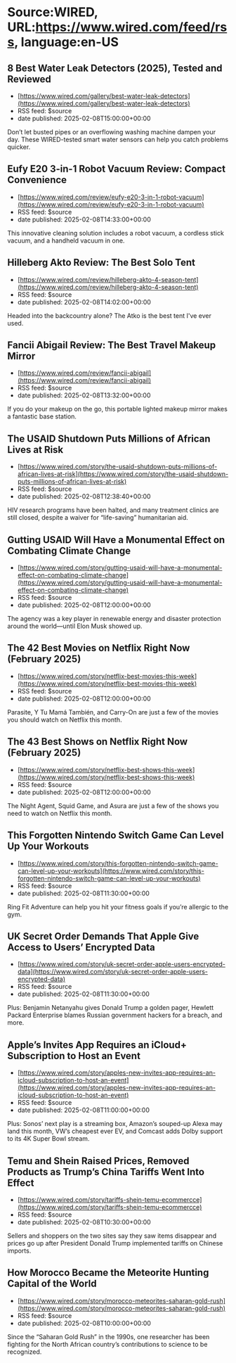 # Source:WIRED, URL:https://www.wired.com/feed/rss, language:en-US

## 8 Best Water Leak Detectors (2025), Tested and Reviewed
 - [https://www.wired.com/gallery/best-water-leak-detectors](https://www.wired.com/gallery/best-water-leak-detectors)
 - RSS feed: $source
 - date published: 2025-02-08T15:00:00+00:00

Don’t let busted pipes or an overflowing washing machine dampen your day. These WIRED-tested smart water sensors can help you catch problems quicker.

## Eufy E20 3-in-1 Robot Vacuum Review: Compact Convenience
 - [https://www.wired.com/review/eufy-e20-3-in-1-robot-vacuum](https://www.wired.com/review/eufy-e20-3-in-1-robot-vacuum)
 - RSS feed: $source
 - date published: 2025-02-08T14:33:00+00:00

This innovative cleaning solution includes a robot vacuum, a cordless stick vacuum, and a handheld vacuum in one.

## Hilleberg Akto Review: The Best Solo Tent
 - [https://www.wired.com/review/hilleberg-akto-4-season-tent](https://www.wired.com/review/hilleberg-akto-4-season-tent)
 - RSS feed: $source
 - date published: 2025-02-08T14:02:00+00:00

Headed into the backcountry alone? The Atko is the best tent I've ever used.

## Fancii Abigail Review: The Best Travel Makeup Mirror
 - [https://www.wired.com/review/fancii-abigail](https://www.wired.com/review/fancii-abigail)
 - RSS feed: $source
 - date published: 2025-02-08T13:32:00+00:00

If you do your makeup on the go, this portable lighted makeup mirror makes a fantastic base station.

## The USAID Shutdown Puts Millions of African Lives at Risk
 - [https://www.wired.com/story/the-usaid-shutdown-puts-millions-of-african-lives-at-risk](https://www.wired.com/story/the-usaid-shutdown-puts-millions-of-african-lives-at-risk)
 - RSS feed: $source
 - date published: 2025-02-08T12:38:40+00:00

HIV research programs have been halted, and many treatment clinics are still closed, despite a waiver for “life-saving” humanitarian aid.

## Gutting USAID Will Have a Monumental Effect on Combating Climate Change
 - [https://www.wired.com/story/gutting-usaid-will-have-a-monumental-effect-on-combating-climate-change](https://www.wired.com/story/gutting-usaid-will-have-a-monumental-effect-on-combating-climate-change)
 - RSS feed: $source
 - date published: 2025-02-08T12:00:00+00:00

The agency was a key player in renewable energy and disaster protection around the world—until Elon Musk showed up.

## The 42 Best Movies on Netflix Right Now (February 2025)
 - [https://www.wired.com/story/netflix-best-movies-this-week](https://www.wired.com/story/netflix-best-movies-this-week)
 - RSS feed: $source
 - date published: 2025-02-08T12:00:00+00:00

Parasite, Y Tu Mamá También, and Carry-On are just a few of the movies you should watch on Netflix this month.

## The 43 Best Shows on Netflix Right Now (February 2025)
 - [https://www.wired.com/story/netflix-best-shows-this-week](https://www.wired.com/story/netflix-best-shows-this-week)
 - RSS feed: $source
 - date published: 2025-02-08T12:00:00+00:00

The Night Agent, Squid Game, and Asura are just a few of the shows you need to watch on Netflix this month.

## This Forgotten Nintendo Switch Game Can Level Up Your Workouts
 - [https://www.wired.com/story/this-forgotten-nintendo-switch-game-can-level-up-your-workouts](https://www.wired.com/story/this-forgotten-nintendo-switch-game-can-level-up-your-workouts)
 - RSS feed: $source
 - date published: 2025-02-08T11:30:00+00:00

Ring Fit Adventure can help you hit your fitness goals if you’re allergic to the gym.

## UK Secret Order Demands That Apple Give Access to Users’ Encrypted Data
 - [https://www.wired.com/story/uk-secret-order-apple-users-encrypted-data](https://www.wired.com/story/uk-secret-order-apple-users-encrypted-data)
 - RSS feed: $source
 - date published: 2025-02-08T11:30:00+00:00

Plus: Benjamin Netanyahu gives Donald Trump a golden pager, Hewlett Packard Enterprise blames Russian government hackers for a breach, and more.

## Apple’s Invites App Requires an iCloud+ Subscription to Host an Event
 - [https://www.wired.com/story/apples-new-invites-app-requires-an-icloud-subscription-to-host-an-event](https://www.wired.com/story/apples-new-invites-app-requires-an-icloud-subscription-to-host-an-event)
 - RSS feed: $source
 - date published: 2025-02-08T11:00:00+00:00

Plus: Sonos’ next play is a streaming box, Amazon’s souped-up Alexa may land this month, VW’s cheapest ever EV, and Comcast adds Dolby support to its 4K Super Bowl stream.

## Temu and Shein Raised Prices, Removed Products as Trump’s China Tariffs Went Into Effect
 - [https://www.wired.com/story/tariffs-shein-temu-ecommercce](https://www.wired.com/story/tariffs-shein-temu-ecommercce)
 - RSS feed: $source
 - date published: 2025-02-08T10:30:00+00:00

Sellers and shoppers on the two sites say they saw items disappear and prices go up after President Donald Trump implemented tariffs on Chinese imports.

## How Morocco Became the Meteorite Hunting Capital of the World
 - [https://www.wired.com/story/morocco-meteorites-saharan-gold-rush](https://www.wired.com/story/morocco-meteorites-saharan-gold-rush)
 - RSS feed: $source
 - date published: 2025-02-08T10:00:00+00:00

Since the “Saharan Gold Rush” in the 1990s, one researcher has been fighting for the North African country’s contributions to science to be recognized.

